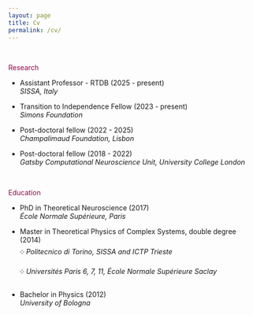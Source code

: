 ```yaml
---
layout: page
title: Cv
permalink: /cv/
---
```


<br>
<p><font style="color: rgb(153,0,76)">Research</font></p>

- Assistant Professor - RTDB (2025 - present)<br>
   *SISSA, Italy*
  
- Transition to Independence Fellow (2023 - present)<br>
   *Simons Foundation* 
   
- Post-doctoral fellow (2022 - 2025)<br>
   *Champalimaud Foundation, Lisbon*
   
- Post-doctoral fellow (2018 - 2022)<br>
   *Gatsby Computational Neuroscience Unit, University College London*
   
<br>
<p><font style="color: rgb(153,0,76)">Education</font></p>

- PhD in Theoretical Neuroscience (2017) <br>*École Normale Supérieure, Paris*<br>

- Master in Theoretical Physics of Complex Systems, double degree (2014)<br>༶ *Politecnico di Torino, SISSA and ICTP Trieste*<br>༶ *Universités Paris 6, 7, 11, École Normale Supérieure Saclay*<br>

- Bachelor in Physics (2012)<br>
  *University of Bologna*

<br>
